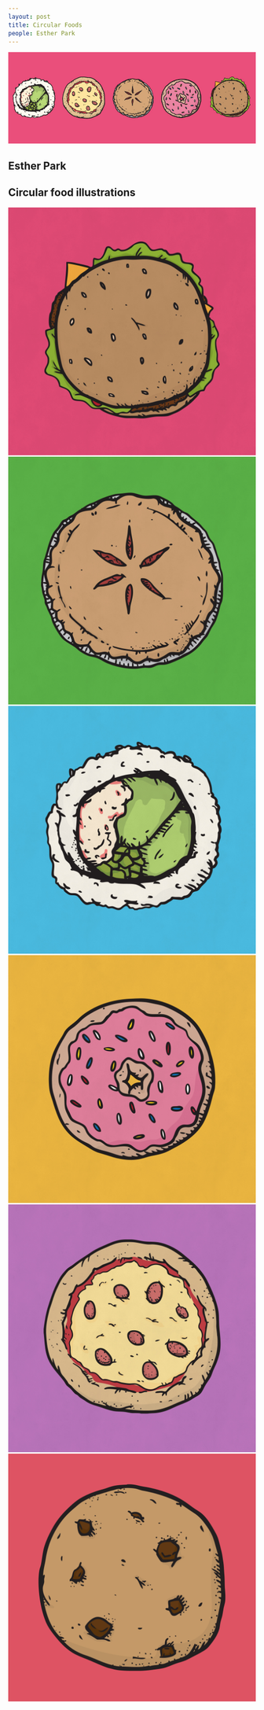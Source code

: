 ```yaml
---
layout: post
title: Circular Foods
people: Esther Park
---
```


<img src="../images/circlefood/foodbanner.jpg" id="postimg" alt="">

<div class="info">
	<div class="left">
		<h2>Esther Park</h2>
	</div>
	<div class="right">
		<h2>Circular food illustrations</h2>
	</div>
</div>

<img src="../images/circlefood/burger.jpg" class="post-image half-width" alt="">
<img src="../images/circlefood/pie.jpg" class="post-image half-width" alt="">
<img src="../images/circlefood/sushi.jpg" class="post-image half-width" alt="">
<img src="../images/circlefood/donut.jpg" class="post-image half-width" alt="">
<img src="../images/circlefood/pizza.jpg" class="post-image half-width" alt="">
<img src="../images/circlefood/cookie.png" class="post-image half-width" alt="">

<div class="space"></div>